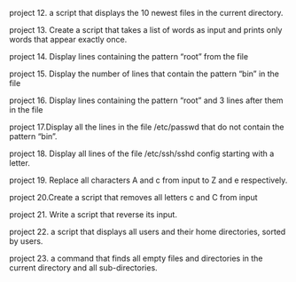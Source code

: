 project 12. a script that displays the 10 newest files in the current directory.

project 13. Create a script that takes a list of words as input and prints only words that appear exactly once.

project 14. Display lines containing the pattern “root” from the file

project 15. Display the number of lines that contain the pattern “bin” in the file 

project 16. Display lines containing the pattern “root” and 3 lines after them in the file

project 17.Display all the lines in the file /etc/passwd that do not contain the pattern “bin”.

project 18. Display all lines of the file /etc/ssh/sshd config starting with a letter.

project 19. Replace all characters A and c from input to Z and e respectively.

project 20.Create a script that removes all letters c and C from input

project 21. Write a script that reverse its input.

project 22. a script that displays all users and their home directories, sorted by users.

project 23. a command that finds all empty files and directories in the current directory and all sub-directories.
